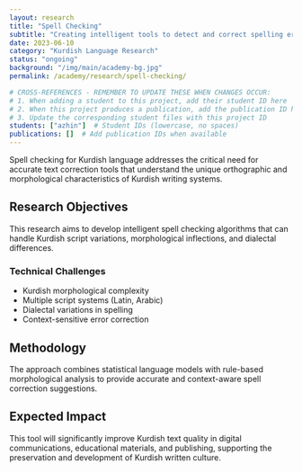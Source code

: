 ```yaml
---
layout: research
title: "Spell Checking"
subtitle: "Creating intelligent tools to detect and correct spelling errors in Kurdish text"
date: 2023-06-10
category: "Kurdish Language Research"
status: "ongoing"
background: "/img/main/academy-bg.jpg"
permalink: /academy/research/spell-checking/

# CROSS-REFERENCES - REMEMBER TO UPDATE THESE WHEN CHANGES OCCUR:
# 1. When adding a student to this project, add their student ID here
# 2. When this project produces a publication, add the publication ID here
# 3. Update the corresponding student files with this project ID
students: ["azhin"]  # Student IDs (lowercase, no spaces)
publications: []  # Add publication IDs when available
---
```


<p>Spell checking for Kurdish language addresses the critical need for accurate text correction tools that understand the unique orthographic and morphological characteristics of Kurdish writing systems.</p>

<h2 class="section-heading">Research Objectives</h2>

<p>This research aims to develop intelligent spell checking algorithms that can handle Kurdish script variations, morphological inflections, and dialectal differences.</p>

<h3>Technical Challenges</h3>
<ul>
<li>Kurdish morphological complexity</li>
<li>Multiple script systems (Latin, Arabic)</li>
<li>Dialectal variations in spelling</li>
<li>Context-sensitive error correction</li>
</ul>

<h2 class="section-heading">Methodology</h2>

<p>The approach combines statistical language models with rule-based morphological analysis to provide accurate and context-aware spell correction suggestions.</p>



<h2 class="section-heading">Expected Impact</h2>

<p>This tool will significantly improve Kurdish text quality in digital communications, educational materials, and publishing, supporting the preservation and development of Kurdish written culture.</p>